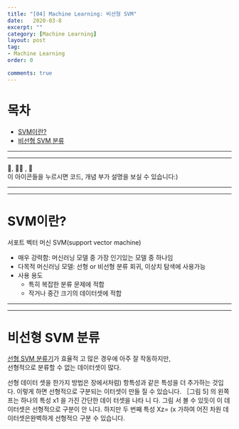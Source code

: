 ```yaml
---
title: "[04] Machine Learning: 비선형 SVM"
date:   2020-03-8
excerpt: ""
category: [Machine Learning]
layout: post
tag:
- Machine Learning
order: 0

comments: true
---
```


# 목차
- [SVM이란?](#svm이란-)
- [비선형 SVM 분류](#비선형-svm-분류)







----
---

👀, 🤷‍♀️ , 📜    
이 아이콘들을 누르시면 코드, 개념 부가 설명을 보실 수 있습니다:)

---
----

# SVM이란?
서포트 벡터 머신 SVM(support vector machine)  
* 매우 강력함: 머신러닝 모델 중 가장 인기있는 모델 중 하나임         
* 다목적 머신러닝 모델: 선형 or 비선형 분류 회귀, 이상치 탐색에 사용가능     
* 사용 용도    
   * 특히 복잡한 분류 문제에 적합      
   * 작거나 중간 크기의 데이터셋에 적합      


-----
-----
 
 
 
 # 비선형 SVM 분류
 
[선형 SVM 분류기](https://yerimoh.github.io/ML3/)가 효율적 고 많은 경우에 아주 잘 작동하지만,      
선형적으로 분류할 수 없는 데이터셋이 많다.      

선형 데이터 셋을 한가지 방법은 장에서처럼) 항특성과 
같은 특성을 더 추가하는 것입 다. 이렇게 하면 선형적으로 구분되는 이터셋이 만들 질 수 
있습니다. ［그림 5] 의 왼쪽 프는 하나의 특성 x1 을 가진 간단한 데이 터셋을 나타 니 
다. 그림 서 볼 수 있듯이 이 데이터셋은 선형적으로 구분이 안 니다. 하지만 두 번째 특성 
Xz= (x 가하여 어진 차원 데이터셋은완벽하게 선형적으 구분 수 있습니다.
 
 
 
 
 
 
